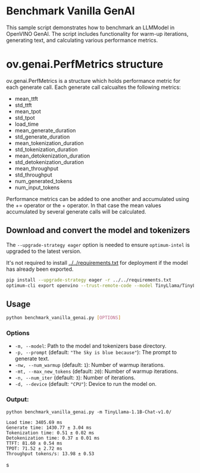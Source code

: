# Benchmark Vanilla GenAI

This sample script demonstrates how to benchmark an LLMModel in OpenVINO GenAI. The script includes functionality for warm-up iterations, generating text, and calculating various performance metrics.

# ov.genai.PerfMetrics structure
ov.genai.PerfMetrics is a structure which holds performance metric for each generate call. Each generate call calcualtes the following metrics:
- mean_ttft
 - std_ttft
 - mean_tpot
 - std_tpot
 - load_time
 - mean_generate_duration
 - std_generate_duration
 - mean_tokenization_duration
 - std_tokenization_duration
 - mean_detokenization_duration
 - std_detokenization_duration
 - mean_throughput
 - std_throughput
 - num_generated_tokens
 - num_input_tokens

Performance metrics can be added to one another and accumulated using the += operator or the + operator. In that case the mean values accumulated by several generate calls will be calculated.


## Download and convert the model and tokenizers

The `--upgrade-strategy eager` option is needed to ensure `optimum-intel` is upgraded to the latest version.

It's not required to install [../../requirements.txt](../../requirements.txt) for deployment if the model has already been exported.

```sh
pip install --upgrade-strategy eager -r ../../requirements.txt
optimum-cli export openvino --trust-remote-code --model TinyLlama/TinyLlama-1.1B-Chat-v1.0 TinyLlama-1.1B-Chat-v1.0
```

## Usage

```sh
python benchmark_vanilla_genai.py [OPTIONS]
```

### Options

- `-m, --model`: Path to the model and tokenizers base directory.
- `-p, --prompt` (default: `"The Sky is blue because"`): The prompt to generate text.
- `-nw, --num_warmup` (default: `1`): Number of warmup iterations.
- `-mt, --max_new_tokens` (default: `20`): Number of warmup iterations.
- `-n, --num_iter` (default: `3`): Number of iterations.
- `-d, --device` (default: `"CPU"`): Device to run the model on.

### Output:

```
python benchmark_vanilla_genai.py -m TinyLlama-1.1B-Chat-v1.0/
```

```
Load time: 3405.69 ms
Generate time: 1430.77 ± 3.04 ms
Tokenization time: 0.51 ± 0.02 ms
Detokenization time: 0.37 ± 0.01 ms
TTFT: 81.60 ± 0.54 ms
TPOT: 71.52 ± 2.72 ms
Throughput tokens/s: 13.98 ± 0.53
```
s